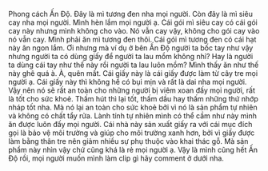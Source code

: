 Phong cách Ấn Độ. Đây là mì tương đen nha mọi người. Còn đây là mì siêu cay nha mọi người. Mình hèn lắm mọi người ạ. Cái gói mì siêu cay có cái gói cay này nhưng mình không cho vào. Nó vẫn cay vậy, không cho gói cay vào nó vẫn cay. Mình phải ăn mì tương đen thôi. Cái gói mì tương đen có cái hạt này ăn ngon lắm. Ơi nhưng mà ví dụ ở bên Ấn Độ người ta bốc tay như vậy nhưng người ta có dùng giấy để người ta lau mồm không nhỉ? Hay là người ta dùng cái tay như thế này rồi người ta lau luôn mồm? Mình thấy ăn như thế này ghê quá à. À, quên mất. Cái giấy này là cái giấy được làm từ cây tre mọi người ạ. Cái giấy này thì không hề có bụi mịn và rất là dai nha mọi người. Vậy nên nó sẽ rất an toàn cho những người bị viêm xoan đấy mọi người, rất là tốt cho sức khoẻ. Thấm hút thì lại tốt, thấm dầu hay thấm những thứ nhớp nháp tốt nha. Mà nó lại an toàn cho sức khoẻ bởi vì nó là sản phẩm tự nhiên và không có chất tẩy rửa. Lành tính tự nhiên mình có thể cầm như này mình ăn được luôn đấy mọi người. Cái nhà này sản xuất giấy ra với cái mục đích gọi là bảo vệ môi trường và giúp cho môi trường xanh hơn, bởi vì giấy được làm bằng thân tre nên giảm nhiều sự phụ thuộc vào khai thác gỗ. Mà sản phẩm này nhìn vậy chứ cũng khá là rẻ mọi người ạ. Vậy là mình cũng hết Ấn Độ rồi, mọi người muốn mình làm clip gì hãy comment ở dưới nha.